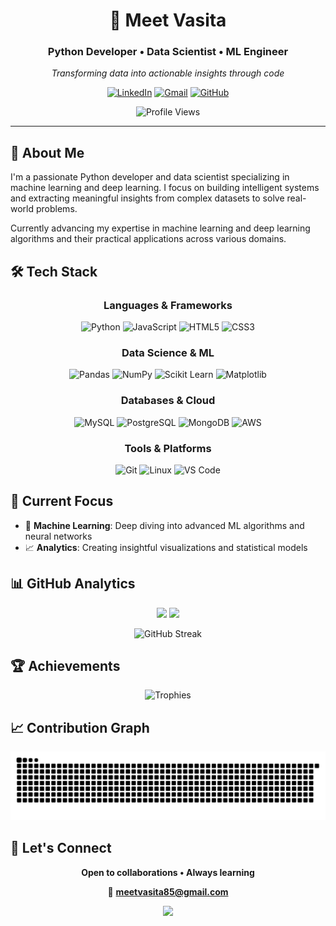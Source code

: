 <div align="center">

# 👋 Meet Vasita

### **Python Developer** • **Data Scientist** • **ML Engineer**

*Transforming data into actionable insights through code*

[![LinkedIn](https://img.shields.io/badge/LinkedIn-%230077B5.svg?style=for-the-badge&logo=linkedin&logoColor=white)](https://linkedin.com/in/meet-vasita-9260aa327)
[![Gmail](https://img.shields.io/badge/Gmail-D14836?style=for-the-badge&logo=gmail&logoColor=white)](mailto:meetvasita85@gmail.com)
[![GitHub](https://img.shields.io/badge/GitHub-%23121011.svg?style=for-the-badge&logo=github&logoColor=white)](https://github.com/meet-vasita)

![Profile Views](https://komarev.com/ghpvc/?username=meet-vasita&label=Profile%20Views&color=blueviolet&style=flat-square)

</div>

---

## 🎯 About Me

I'm a passionate Python developer and data scientist specializing in machine learning and deep learning. I focus on building intelligent systems and extracting meaningful insights from complex datasets to solve real-world problems.

Currently advancing my expertise in machine learning and deep learning algorithms and their practical applications across various domains.

## 🛠️ Tech Stack

<div align="center">

### **Languages & Frameworks**
![Python](https://img.shields.io/badge/Python-3776AB?style=for-the-badge&logo=python&logoColor=white)
![JavaScript](https://img.shields.io/badge/JavaScript-F7DF1E?style=for-the-badge&logo=javascript&logoColor=black)
![HTML5](https://img.shields.io/badge/HTML5-E34F26?style=for-the-badge&logo=html5&logoColor=white)
![CSS3](https://img.shields.io/badge/CSS3-1572B6?style=for-the-badge&logo=css3&logoColor=white)

### **Data Science & ML**
![Pandas](https://img.shields.io/badge/Pandas-150458?style=for-the-badge&logo=pandas&logoColor=white)
![NumPy](https://img.shields.io/badge/NumPy-013243?style=for-the-badge&logo=numpy&logoColor=white)
![Scikit Learn](https://img.shields.io/badge/Scikit--Learn-F7931E?style=for-the-badge&logo=scikit-learn&logoColor=white)
![Matplotlib](https://img.shields.io/badge/Matplotlib-11557c?style=for-the-badge&logo=python&logoColor=white)

### **Databases & Cloud**
![MySQL](https://img.shields.io/badge/MySQL-4479A1?style=for-the-badge&logo=mysql&logoColor=white)
![PostgreSQL](https://img.shields.io/badge/PostgreSQL-316192?style=for-the-badge&logo=postgresql&logoColor=white)
![MongoDB](https://img.shields.io/badge/MongoDB-4EA94B?style=for-the-badge&logo=mongodb&logoColor=white)
![AWS](https://img.shields.io/badge/AWS-232F3E?style=for-the-badge&logo=amazon-aws&logoColor=white)

### **Tools & Platforms**
![Git](https://img.shields.io/badge/Git-F05032?style=for-the-badge&logo=git&logoColor=white)
![Linux](https://img.shields.io/badge/Linux-FCC624?style=for-the-badge&logo=linux&logoColor=black)
![VS Code](https://img.shields.io/badge/VS%20Code-007ACC?style=for-the-badge&logo=visual-studio-code&logoColor=white)

</div>

## 🚀 Current Focus

- 🤖 **Machine Learning**: Deep diving into advanced ML algorithms and neural networks
- 📈 **Analytics**: Creating insightful visualizations and statistical models

## 📊 GitHub Analytics

<div align="center">

<img height="180em" src="https://github-readme-stats.vercel.app/api?username=meet-vasita&show_icons=true&theme=radical&include_all_commits=true&count_private=true&hide_border=true&bg_color=0d1117&title_color=F85D7F&icon_color=F8D866&text_color=a7a7a7"/>

<img height="180em" src="https://github-readme-stats.vercel.app/api/top-langs/?username=meet-vasita&layout=compact&langs_count=8&theme=radical&hide_border=true&bg_color=0d1117&title_color=F85D7F&text_color=a7a7a7"/>

</div>

<div align="center">

![GitHub Streak](https://github-readme-streak-stats.herokuapp.com/?user=meet-vasita&theme=radical&hide_border=true&background=0d1117&stroke=F85D7F&ring=F85D7F&fire=F8D866&currStreakNum=a7a7a7&sideNums=a7a7a7&currStreakLabel=F85D7F&sideLabels=F85D7F&dates=a7a7a7)

</div>

## 🏆 Achievements

<div align="center">

![Trophies](https://github-profile-trophy.vercel.app/?username=meet-vasita&theme=radical&no-frame=true&no-bg=false&margin-w=4&row=1&column=6)

</div>

## 📈 Contribution Graph

<div align="center">

<picture>
  <source media="(prefers-color-scheme: dark)" srcset="https://raw.githubusercontent.com/meet-vasita/meet-vasita/output/github-contribution-grid-snake-dark.svg">
  <source media="(prefers-color-scheme: light)" srcset="https://raw.githubusercontent.com/meet-vasita/meet-vasita/output/github-contribution-grid-snake.svg">
  <img alt="github contribution grid snake animation" src="https://raw.githubusercontent.com/meet-vasita/meet-vasita/output/github-contribution-grid-snake.svg">
</picture>

</div>

## 🤝 Let's Connect

<div align="center">

**Open to collaborations • Always learning**

📧 **meetvasita85@gmail.com**

</div>

<div align="center">
  <img src="https://capsule-render.vercel.app/api?type=waving&color=gradient&customColorList=6,11,20&height=100&section=footer&animation=twinkling" />
</div>
